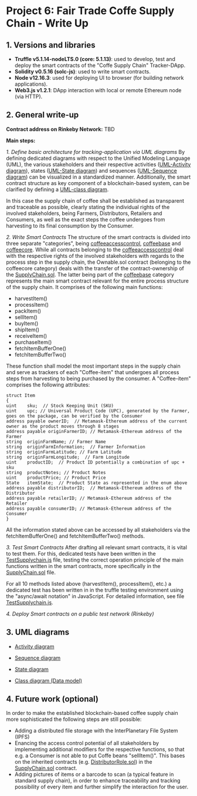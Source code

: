 # Project 6: Fair Trade Coffe Supply Chain - Write Up

## 1. Versions and libraries

- **Truffle v5.1.14-nodeLTS.0 (core: 5.1.13)**: used to develop, test and deploy the smart contracts of the "Coffe Supply Chain" Tracker-DApp.
- **Solidity v0.5.16 (solc-js)**: used to write smart contracts.
- **Node v12.16.3**: used for deploying UI to browser (for building network applications).
- **Web3.js v1.2.1**: DApp interaction with local or remote Ethereum node (via HTTP).

## 2. General write-up

**Contract address on Rinkeby Network:** TBD

**Main steps:** 

*1. Define basic architecture for tracking-application via UML diagrams*
By defining dedicated diagrams with respect to the Unified Modeling Language (UML), the various stakeholders and their respective activities ([UML-Activity diagram](../architecture/FTC_UML-activity-diagram.drawio.pdf)), states ([UML-State diagram](../architecture/FTC_UML-state-diagram.drawio.pdf)) and sequences ([UML-Sequence diagram](../architecture/FTC_UML-sequence-diagram.drawio.pdf)) can be visualized in a standardized manner. Additionally, the smart contract structure as key component of a blockchain-based system, can be clarified by defining a [UML-class diagram](../architecture/FTC_UML-class-diagram.drawio.pdf).

In this case the supply chain of coffee shall be established as transparent and traceable as possible, clearly stating the individual rights of the involved stakeholders, being Farmers, Distributors, Retailers and Consumers, as well as the exact steps the coffee undergoes from harvesting to its final consumption by the Consumer.

*2. Write Smart Contracts*
The structure of the smart contracts is divided into three separate "categories", being [coffeeaccesscontrol](https://github.com/patrem98/Udacity-Blockchain-Nanodegree/tree/master/Fair_Trade_Coffe_Supply_Chain/code/contracts/coffeeaccesscontrol), [coffeebase](https://github.com/patrem98/Udacity-Blockchain-Nanodegree/tree/master/Fair_Trade_Coffe_Supply_Chain/code/contracts/coffeebase) and [coffeecore](https://github.com/patrem98/Udacity-Blockchain-Nanodegree/tree/master/Fair_Trade_Coffe_Supply_Chain/code/contracts/coffeecore). While all contracts belonging to the [coffeeaccesscontrol](https://github.com/patrem98/Udacity-Blockchain-Nanodegree/tree/master/Fair_Trade_Coffe_Supply_Chain/code/contracts/coffeeaccesscontrol) deal with the respective rights of the involved stakeholders with regards to the process step in the supply chain, the Ownable.sol contract (belonging to the coffeecore category) deals with the transfer of the contract-ownership of the [SupplyChain.sol](https://github.com/patrem98/Udacity-Blockchain-Nanodegree/tree/master/Fair_Trade_Coffe_Supply_Chain/code/contracts/coffeebase/SupplyChain.sol). The latter being part of the [coffeebase](https://github.com/patrem98/Udacity-Blockchain-Nanodegree/tree/master/Fair_Trade_Coffe_Supply_Chain/code/contracts/coffeebase) category represents the main smart contract relevant for the entire process structure of the supply chain. It comprises of the following main functions:

- harvestItem()
- processItem()
- packItem()
- sellItem()
- buyItem()
- shipItem()
- receiveItem()
- purchaseItem()
- fetchItemBufferOne()
- fetchItemBufferTwo()

These function shall model the most important steps in the supply chain and serve as trackers of each "Coffee-item" that undergoes all process steps from harvesting to being purchased by the consumer. A "Coffee-item" comprises the following attributes:

    struct Item 
    {  
    uint    sku;  // Stock Keeping Unit (SKU)
    uint    upc; // Universal Product Code (UPC), generated by the Farmer, goes on the package, can be verified by the Consumer
    address payable ownerID;  // Metamask-Ethereum address of the current owner as the product moves through 8 stages
    address payable originFarmerID; // Metamask-Ethereum address of the Farmer
    string  originFarmName; // Farmer Name
    string  originFarmInformation;  // Farmer Information
    string  originFarmLatitude; // Farm Latitude
    string  originFarmLongitude;  // Farm Longitude
    uint    productID;  // Product ID potentially a combination of upc + sku
    string  productNotes; // Product Notes
    uint    productPrice; // Product Price
    State   itemState;  // Product State as represented in the enum above
    address payable distributorID;  // Metamask-Ethereum address of the Distributor
    address payable retailerID; // Metamask-Ethereum address of the Retailer
    address payable consumerID; // Metamask-Ethereum address of the Consumer
    }

All the information stated above can be accessed by all stakeholders via the fetchItemBufferOne() and fetchItemBufferTwo() methods.

*3. Test Smart Contracts*
After drafting all relevant smart contracts, it is vital to test them. For this, dedicated tests have been written in the [TestSupplychain.js](https://github.com/patrem98/Udacity-Blockchain-Nanodegree/tree/master/Fair_Trade_Coffe_Supply_Chain/code/test/TestSupplychain.js) file, testing the correct operation principle of the main functions written in the smart contracts, more specifically in the [SupplyChain.sol](https://github.com/patrem98/Udacity-Blockchain-Nanodegree/tree/master/Fair_Trade_Coffe_Supply_Chain/code/contracts/coffeebase/SupplyChain.sol) file. 

For all 10 methods listed above (harvestItem(), processItem(), etc.) a dedicated test has been written in in the truffle testing environment using the "async/await notation" in JavaScript. For detailed information, see file [TestSupplychain.js](https://github.com/patrem98/Udacity-Blockchain-Nanodegree/tree/master/Fair_Trade_Coffe_Supply_Chain/code/test/TestSupplychain.js).

*4. Deploy Smart contracts on a public test network (Rinkeby)*

## 3. UML diagrams

- [Activity diagram](../architecture/FTC_UML-activity-diagram.drawio.pdf)

- [Sequence diagram](../architecture/FTC_UML-sequence-diagram.drawio.pdf)

- [State diagram](../architecture/FTC_UML-state-diagram.drawio.pdf)

- [Class diagram (Data model)](../architecture/FTC_UML-class-diagram.drawio.pdf)

## 4. Future work (optional)

In order to make the established blockchain-based coffee supply chain more sophisticated the following steps are still possible:

- Adding a distributed file storage with the InterPlanetary File System (IPFS)
- Enancing the access control potential of all stakeholders by implementing additional modifiers for the respective functions, so that e.g. a Consumer is not able to put Coffe beans "sellItem()". This bases on the inherited contracts (e.g. [DistributorRole.sol](https://github.com/patrem98/Udacity-Blockchain-Nanodegree/tree/master/Fair_Trade_Coffe_Supply_Chain/code/contracts/coffeeaccesscontrol/DistributorRole.sol)) in the [SupplyChain.sol](https://github.com/patrem98/Udacity-Blockchain-Nanodegree/tree/master/Fair_Trade_Coffe_Supply_Chain/code/contracts/coffeebase/SupplyChain.sol) contract.
- Adding pictures of items or a barcode to scan (a typical feature in standard supply chain), in order to enhance traceability and tracking possibility of every item and further simplify the interaction for the user.
